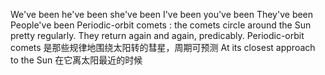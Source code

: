 We've been
he've been
she've been
I've been
you've been
They've been
People've been
Periodic-orbit comets : the comets circle around the Sun pretty regularly. They return again and again, predicably.
Periodic-orbit comets 是那些规律地围绕太阳转的彗星，周期可预测
At its closest approach to the Sun 在它离太阳最近的时候

